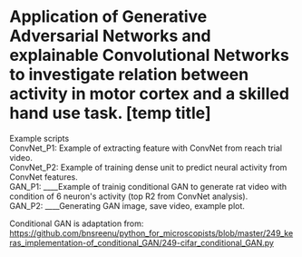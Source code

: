 # Application of Generative Adversarial Networks and explainable Convolutional Networks to investigate relation between activity in motor cortex and a skilled hand use task. [temp title]


Example scripts <br />
ConvNet_P1: Example of extracting feature with ConvNet from reach trial video. <br />
ConvNet_P2: Example of training dense unit to predict neural activity from ConvNet features. <br />
GAN_P1: ____Example of trainig conditional GAN to generate rat video with condition of 6 neuron's activity (top R2 from ConvNet analysis). <br />
GAN_P2: ____Generating GAN image, save video, example plot.  <br /> 

Conditional GAN is adaptation from: <br />
https://github.com/bnsreenu/python_for_microscopists/blob/master/249_keras_implementation-of_conditional_GAN/249-cifar_conditional_GAN.py


